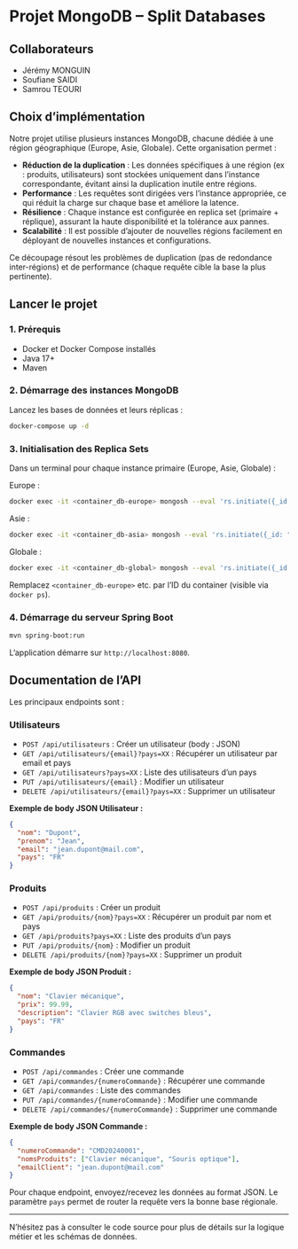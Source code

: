 # Projet MongoDB – Split Databases

## Collaborateurs
- Jérémy MONGUIN
- Soufiane SAIDI
- Samrou TEOURI

## Choix d’implémentation

Notre projet utilise plusieurs instances MongoDB, chacune dédiée à une région géographique (Europe, Asie, Globale). Cette organisation permet :
- **Réduction de la duplication** : Les données spécifiques à une région (ex : produits, utilisateurs) sont stockées uniquement dans l’instance correspondante, évitant ainsi la duplication inutile entre régions.
- **Performance** : Les requêtes sont dirigées vers l’instance appropriée, ce qui réduit la charge sur chaque base et améliore la latence.
- **Résilience** : Chaque instance est configurée en replica set (primaire + réplique), assurant la haute disponibilité et la tolérance aux pannes.
- **Scalabilité** : Il est possible d’ajouter de nouvelles régions facilement en déployant de nouvelles instances et configurations.

Ce découpage résout les problèmes de duplication (pas de redondance inter-régions) et de performance (chaque requête cible la base la plus pertinente).

## Lancer le projet

### 1. Prérequis
- Docker et Docker Compose installés
- Java 17+
- Maven

### 2. Démarrage des instances MongoDB

Lancez les bases de données et leurs réplicas :
```bash
docker-compose up -d
```

### 3. Initialisation des Replica Sets
Dans un terminal pour chaque instance primaire (Europe, Asie, Globale) :

Europe :
```bash
docker exec -it <container_db-europe> mongosh --eval 'rs.initiate({_id: "rs-europe", members: [{ _id: 0, host: "db-europe:27017" }, { _id: 1, host: "db-europe-replica:27017" }]})'
```
Asie :
```bash
docker exec -it <container_db-asia> mongosh --eval 'rs.initiate({_id: "rs-asia", members: [{ _id: 0, host: "db-asia:27017" }, { _id: 1, host: "db-asia-replica:27017" }]})'
```
Globale :
```bash
docker exec -it <container_db-global> mongosh --eval 'rs.initiate({_id: "rs-global", members: [{ _id: 0, host: "db-global:27017" }]})'
```

Remplacez `<container_db-europe>` etc. par l’ID du container (visible via `docker ps`).

### 4. Démarrage du serveur Spring Boot
```bash
mvn spring-boot:run
```

L’application démarre sur `http://localhost:8080`.

## Documentation de l’API

Les principaux endpoints sont :

### Utilisateurs
- `POST /api/utilisateurs` : Créer un utilisateur (body : JSON)
- `GET /api/utilisateurs/{email}?pays=XX` : Récupérer un utilisateur par email et pays
- `GET /api/utilisateurs?pays=XX` : Liste des utilisateurs d’un pays
- `PUT /api/utilisateurs/{email}` : Modifier un utilisateur
- `DELETE /api/utilisateurs/{email}?pays=XX` : Supprimer un utilisateur

**Exemple de body JSON Utilisateur :**
```json
{
  "nom": "Dupont",
  "prenom": "Jean",
  "email": "jean.dupont@mail.com",
  "pays": "FR"
}
```

### Produits
- `POST /api/produits` : Créer un produit
- `GET /api/produits/{nom}?pays=XX` : Récupérer un produit par nom et pays
- `GET /api/produits?pays=XX` : Liste des produits d’un pays
- `PUT /api/produits/{nom}` : Modifier un produit
- `DELETE /api/produits/{nom}?pays=XX` : Supprimer un produit

**Exemple de body JSON Produit :**
```json
{
  "nom": "Clavier mécanique",
  "prix": 99.99,
  "description": "Clavier RGB avec switches bleus",
  "pays": "FR"
}
```

### Commandes
- `POST /api/commandes` : Créer une commande
- `GET /api/commandes/{numeroCommande}` : Récupérer une commande
- `GET /api/commandes` : Liste des commandes
- `PUT /api/commandes/{numeroCommande}` : Modifier une commande
- `DELETE /api/commandes/{numeroCommande}` : Supprimer une commande

**Exemple de body JSON Commande :**
```json
{
  "numeroCommande": "CMD20240001",
  "nomsProduits": ["Clavier mécanique", "Souris optique"],
  "emailClient": "jean.dupont@mail.com"
}
```

Pour chaque endpoint, envoyez/recevez les données au format JSON. Le paramètre `pays` permet de router la requête vers la bonne base régionale.

---
N’hésitez pas à consulter le code source pour plus de détails sur la logique métier et les schémas de données.

